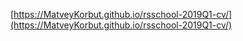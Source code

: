 [https://MatveyKorbut.github.io/rsschool-2019Q1-cv/](https://MatveyKorbut.github.io/rsschool-2019Q1-cv/)
